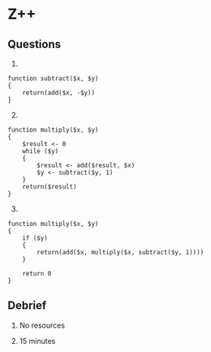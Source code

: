 # Z++

## Questions

1.

```
function subtract($x, $y)
{
    return(add($x, -$y))
}
```

2.

```
function multiply($x, $y)
{
    $result <- 0
    while ($y)
    {
        $result <- add($result, $x)
        $y <- subtract($y, 1)
    }
    return($result)
}
```

3.

```
function multiply($x, $y)
{
    if ($y)
    {
        return(add($x, multiply($x, subtract($y, 1))))
    }

    return 0
}

```

## Debrief

1. No resources

2. 15 minutes
